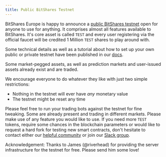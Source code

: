 ```yaml
---
title: Public BitShares Testnet
---
```


BitShares Europe is happy to announce a [public BitShares testnet](http://testnet.bitshares.eu) open for anyone to use for anything. It comprises almost all features available to BitShares. It's core asset is called `TEST` and every user registering via the official faucet will be credited 1 Million `TEST` shares to play around with.

Some technical details as well as a tutorial about how to set up your own public or private testnet have been published in our [docs](http://docs.bitshares.eu/testnet/).

Some market-pegged assets, as well as prediction markets and user-issued assets already exist and are traded.

We encourage everyone to do whatever they like with just two simple restrictions:

 * Nothing in the testnet will ever have *any* monetary value
 * The testnet might be reset any time

Please feel free to run your trading bots against the testnet for fine tweaking. Some are already present and trading in different markets. Please make use of any feature you would like to use. If you need more `TEST` tokens, require some chances in the blockchain parameters or would like to request a hard fork for testing new smart contracts, don't hesitate to contact either our [helpful community](http://bitsharestalk.org) or join our [Slack group](http://slack.bitshares.org).

Acknowledgement: Thanks to James (@riverhead) for providing the server infrastructure for the testnet for free. Please send him some love!
